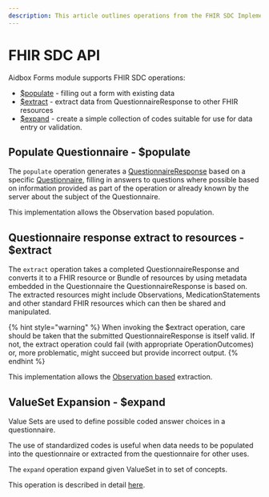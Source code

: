 ```yaml
---
description: This article outlines operations from the FHIR SDC Implementation Guide.
---
```


# FHIR SDC API

Aidbox Forms module supports FHIR SDC operations:

* [$populate](https://hl7.org/fhir/uv/sdc/OperationDefinition-Questionnaire-populate.html)  - filling out a form with existing data
* [$extract](https://hl7.org/fhir/uv/sdc/OperationDefinition-QuestionnaireResponse-extract.html) - extract data from QuestionnaireResponse to other FHIR resources
* [$expand](https://www.hl7.org/fhir/valueset-operation-expand.html) - create a simple collection of codes suitable for use for data entry or validation.





## Populate Questionnaire  - $populate

The `populate` operation generates a [QuestionnaireResponse](https://www.hl7.org/fhir/questionnaireresponse.html) based on a specific [Questionnaire](https://www.hl7.org/fhir/questionnaire.html), filling in answers to questions where possible based on information provided as part of the operation or already known by the server about the subject of the Questionnaire.

This implementation allows  the Observation based population.

## Questionnaire response extract to resources - $extract <a href="#root" id="root"></a>

The  `extract` operation takes a completed QuestionnaireResponse and converts it to a FHIR resource or Bundle of resources by using metadata embedded in the Questionnaire the QuestionnaireResponse is based on. The extracted resources might include Observations, MedicationStatements and other standard FHIR resources which can then be shared and manipulated.&#x20;

{% hint style="warning" %}
When invoking the $extract operation, care should be taken that the submitted QuestionnaireResponse is itself valid. If not, the extract operation could fail (with appropriate OperationOutcomes) or, more problematic, might succeed but provide incorrect output.
{% endhint %}

This implementation allows the [Observation based](https://hl7.org/fhir/uv/sdc/extraction.html#observation-based-extraction) extraction.



## ValueSet Expansion - $expand

Value Sets are used to define possible coded answer choices in a questionnaire.

The use of standardized codes is useful when data needs to be populated into the questionnaire or extracted from the questionnaire for other uses.

The `expand` operation expand given ValueSet in to set of concepts.

This operation is described in detail [here](../../terminology/valueset/value-set-expansion.md).
